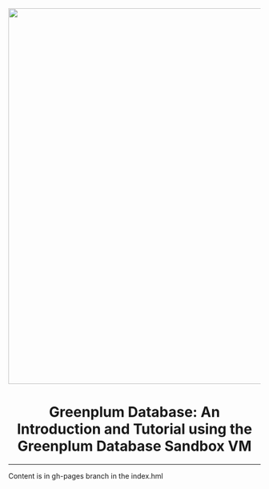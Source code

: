 <img src="https://raw.githubusercontent.com/greenplum-db/gpdb-sandbox-tutorials/gh-pages/images/GPDB.jpg" width="750">
<h1 align="center">Greenplum Database: An Introduction and Tutorial using the Greenplum Database Sandbox VM</h1>

****

Content is in gh-pages branch in the index.hml
